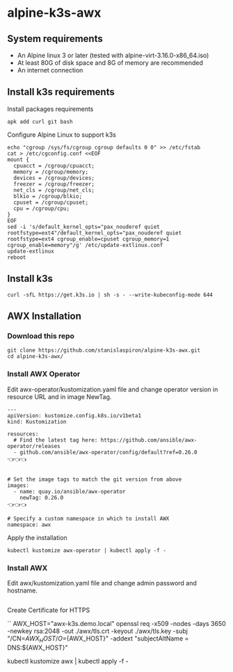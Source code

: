 # alpine-k3s-awx

## System requirements
- An Alpine linux 3 or later (tested with alpine-virt-3.16.0-x86_64.iso)
- At least 80G of disk space and 8G of memory are recommended
- An internet connection

## Install k3s requirements

Install packages requirements
```
apk add curl git bash
```
Configure Alpine Linux to support k3s

```
echo "cgroup /sys/fs/cgroup cgroup defaults 0 0" >> /etc/fstab
cat > /etc/cgconfig.conf <<EOF
mount {
  cpuacct = /cgroup/cpuacct;
  memory = /cgroup/memory;
  devices = /cgroup/devices;
  freezer = /cgroup/freezer;
  net_cls = /cgroup/net_cls;
  blkio = /cgroup/blkio;
  cpuset = /cgroup/cpuset;
  cpu = /cgroup/cpu;
}
EOF
sed -i 's/default_kernel_opts="pax_nouderef quiet rootfstype=ext4"/default_kernel_opts="pax_nouderef quiet rootfstype=ext4 cgroup_enable=cpuset cgroup_memory=1 cgroup_enable=memory"/g' /etc/update-extlinux.conf
update-extlinux
reboot
```

## Install k3s

```
curl -sfL https://get.k3s.io | sh -s - --write-kubeconfig-mode 644
```

## AWX Installation

### Download this repo
```
git clone https://github.com/stanislaspiron/alpine-k3s-awx.git
cd alpine-k3s-awx/
```

### Install AWX Operator

Edit awx-operator/kustomization.yaml file and change operator version in resource URL and in image NewTag.

```
---
apiVersion: kustomize.config.k8s.io/v1beta1
kind: Kustomization

resources:
  # Find the latest tag here: https://github.com/ansible/awx-operator/releases
  - github.com/ansible/awx-operator/config/default?ref=0.26.0             👈👈👈


# Set the image tags to match the git version from above
images:
  - name: quay.io/ansible/awx-operator
    newTag: 0.26.0                                                        👈👈👈

# Specify a custom namespace in which to install AWX
namespace: awx
```

Apply the installation

```
kubectl kustomize awx-operator | kubectl apply -f -
```

### Install AWX

Edit awx/kustomization.yaml file and change admin password and hostname.

```

```


Create Certificate for HTTPS

``
AWX_HOST="awx-k3s.demo.local"
openssl req -x509 -nodes -days 3650 -newkey rsa:2048 -out ./awx/tls.crt -keyout ./awx/tls.key -subj "/CN=${AWX_HOST}/O=${AWX_HOST}" -addext "subjectAltName = DNS:${AWX_HOST}"

kubectl kustomize awx | kubectl apply -f -
```